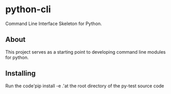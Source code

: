 # python-cli

Command Line Interface Skeleton for Python.

## About

This project serves as a starting point to developing command line modules for python.

## Installing
Run the code'pip install -e .'at the root directory of the py-test source code

